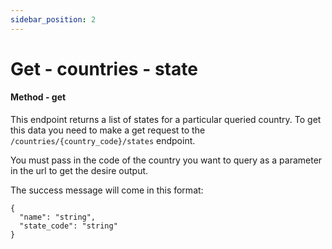 ```yaml
---
sidebar_position: 2
---
```


# Get - countries - state

#### Method - get

This endpoint returns a list of states for a particular queried country. To get this data you need to make a get request to the `/countries/{country_code}/states` endpoint.

You must pass in the code of the country you want to query as a parameter in the url to get the desire output.

The success message will come in this format:

```
{
  "name": "string",
  "state_code": "string"
}

```
